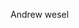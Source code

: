 Andrew wesel
<!---
awesel/awesel is a ✨ special ✨ repository because its `README.md` (this file) appears on your GitHub profile.
You can click the Preview link to take a look at your changes.
--->

